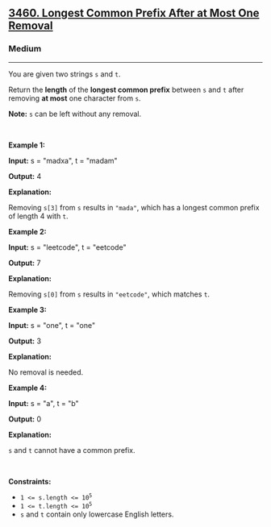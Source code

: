 <h2><a href="https://leetcode.com/problems/longest-common-prefix-after-at-most-one-removal">3460. Longest Common Prefix After at Most One Removal</a></h2><h3>Medium</h3><hr><p>You are given two strings <code>s</code> and <code>t</code>.</p>

<p>Return the <strong>length</strong> of the <strong>longest common <span data-keyword="string-prefix">prefix</span></strong> between <code>s</code> and <code>t</code> after removing <strong>at most</strong> one character from <code>s</code>.</p>

<p><strong>Note:</strong> <code>s</code> can be left without any removal.</p>

<p>&nbsp;</p>
<p><strong class="example">Example 1:</strong></p>

<div class="example-block">
<p><strong>Input:</strong> <span class="example-io">s = &quot;madxa&quot;, t = &quot;madam&quot;</span></p>

<p><strong>Output:</strong> <span class="example-io">4</span></p>

<p><strong>Explanation:</strong></p>

<p>Removing <code>s[3]</code> from <code>s</code> results in <code>&quot;mada&quot;</code>, which has a longest common prefix of length 4 with <code>t</code>.</p>
</div>

<p><strong class="example">Example 2:</strong></p>

<div class="example-block">
<p><strong>Input:</strong> <span class="example-io">s = &quot;leetcode&quot;, t = &quot;eetcode&quot;</span></p>

<p><strong>Output:</strong> <span class="example-io">7</span></p>

<p><strong>Explanation:</strong></p>

<p>Removing <code>s[0]</code> from <code>s</code> results in <code>&quot;eetcode&quot;</code>, which matches <code>t</code>.</p>
</div>

<p><strong class="example">Example 3:</strong></p>

<div class="example-block">
<p><strong>Input:</strong> <span class="example-io">s = &quot;one&quot;, t = &quot;one&quot;</span></p>

<p><strong>Output:</strong> <span class="example-io">3</span></p>

<p><strong>Explanation:</strong></p>

<p>No removal is needed.</p>
</div>

<p><strong class="example">Example 4:</strong></p>

<div class="example-block">
<p><strong>Input:</strong> <span class="example-io">s = &quot;a&quot;, t = &quot;b&quot;</span></p>

<p><strong>Output:</strong> <span class="example-io">0</span></p>

<p><strong>Explanation:</strong></p>

<p><code>s</code> and <code>t</code> cannot have a common prefix.</p>
</div>

<p>&nbsp;</p>
<p><strong>Constraints:</strong></p>

<ul>
	<li><code>1 &lt;= s.length &lt;= 10<sup>5</sup></code></li>
	<li><code>1 &lt;= t.length &lt;= 10<sup>5</sup></code></li>
	<li><code>s</code> and <code>t</code> contain only lowercase English letters.</li>
</ul>
